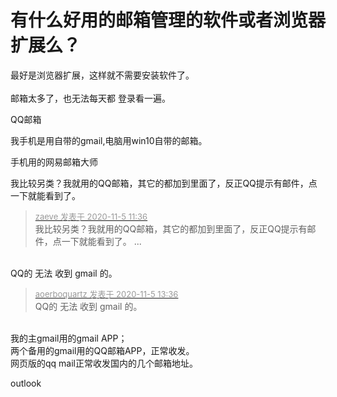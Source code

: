 # 有什么好用的邮箱管理的软件或者浏览器扩展么？


最好是浏览器扩展，这样就不需要安装软件了。<br />
<br />
邮箱太多了，也无法每天都 登录看一遍。

QQ邮箱<img src="static/image/smiley/default/lol.gif" smilieid="12" border="0" alt="" />

我手机是用自带的gmail,电脑用win10自带的邮箱。

手机用的网易邮箱大师

我比较另类？我就用的QQ邮箱，其它的都加到里面了，反正QQ提示有邮件，点一下就能看到了。<img id="aimg_Z1VI3" onclick="zoom(this, this.src, 0, 0, 0)" class="zoom" src="https://cdn.jsdelivr.net/gh/hishis/forum-master/public/images/patch.gif" onmouseover="img_onmouseoverfunc(this)" onload="thumbImg(this)" border="0" alt="" />

<div class="quote"><blockquote><font size="2"><a href="https://www.hostloc.com/forum.php?mod=redirect&amp;goto=findpost&amp;pid=9405795&amp;ptid=762696" target="_blank"><font color="#999999">zaeve 发表于 2020-11-5 11:36</font></a></font><br />
我比较另类？我就用的QQ邮箱，其它的都加到里面了，反正QQ提示有邮件，点一下就能看到了。 ...</blockquote></div><br />
QQ的 无法 收到 gmail 的。

<div class="quote"><blockquote><font size="2"><a href="https://www.hostloc.com/forum.php?mod=redirect&amp;goto=findpost&amp;pid=9406336&amp;ptid=762696" target="_blank"><font color="#999999">aoerboquartz 发表于 2020-11-5 13:36</font></a></font><br />
QQ的 无法 收到 gmail 的。</blockquote></div><br />
我的主gmail用的gmail APP；<br />
两个备用的gmail用的QQ邮箱APP，正常收发。<br />
网页版的qq mail正常收发国内的几个邮箱地址。<img id="aimg_TwErf" onclick="zoom(this, this.src, 0, 0, 0)" class="zoom" src="https://cdn.jsdelivr.net/gh/hishis/forum-master/public/images/patch.gif" onmouseover="img_onmouseoverfunc(this)" onload="thumbImg(this)" border="0" alt="" />

outlook
